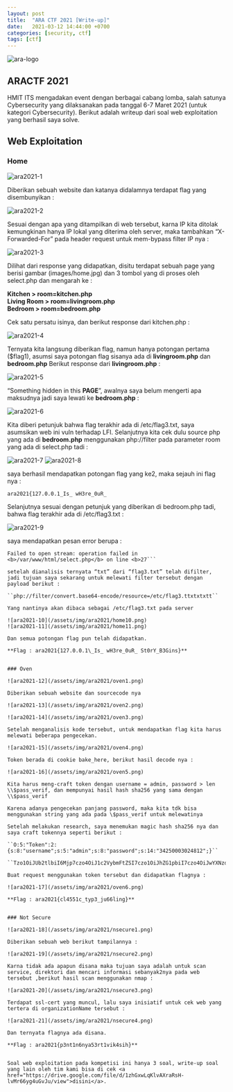 ```yaml
---
layout: post
title:  "ARA CTF 2021 [Write-up]"
date:   2021-03-12 14:44:00 +0700
categories: [security, ctf]
tags: [ctf]
---
```

![ara-logo](https://encrypted-tbn0.gstatic.com/images?q=tbn:ANd9GcQejH1cBjFTKzvr0PkQZ4YLSu9cZwMocjGhPg&s "ARA CTF 2021")
## ARACTF 2021
HMIT ITS mengadakan event dengan berbagai cabang lomba, salah satunya Cybersecurity yang dilaksanakan pada tanggal 6-7 Maret 2021 (untuk kategori Cybersecurity).
Berikut adalah writeup dari soal web exploitation yang berhasil saya solve. 

## Web Exploitation
### Home

![ara2021-1](/assets/img/ara2021/home1.png)  

Diberikan sebuah website dan katanya didalamnya terdapat flag yang disembunyikan :

![ara2021-2](/assets/img/ara2021/home2.png) 

Sesuai dengan apa yang ditampilkan di web tersebut, karna IP kita ditolak kemungkinan hanya IP lokal yang diterima oleh server, maka tambahkan “X-Forwarded-For” pada header request untuk mem-bypass filter IP nya :

![ara2021-3](/assets/img/ara2021/home3.png) 

Dilihat dari response yang didapatkan, disitu terdapat sebuah page yang berisi gambar (images/home.jpg) dan 3 tombol yang di proses oleh select.php dan mengarah ke :


**Kitchen > room=kitchen.php**<br>
**Living Room > room=livingroom.php**<br>
**Bedroom > room=bedroom.php**<br>


Cek satu persatu isinya, dan berikut response dari kitchen.php :

![ara2021-4](/assets/img/ara2021/home4.png)  

Ternyata kita langsung diberikan flag, namun hanya potongan pertama (\$flag1), asumsi saya potongan flag sisanya ada di **livingroom.php** dan **bedroom.php**
Berikut response dari **livingroom.php** :

![ara2021-5](/assets/img/ara2021/home5.png)  

“Something hidden in this **PAGE**”, awalnya saya belum mengerti apa maksudnya jadi saya lewati ke **bedroom.php** :

![ara2021-6](/assets/img/ara2021/home6.png) 
 
Kita diberi petunjuk bahwa flag terakhir ada di /etc/flag3.txt, saya asumsikan web ini vuln terhadap LFI.
Selanjutnya kita cek dulu source php yang ada di **bedroom.php** menggunakan php://filter pada parameter room yang ada di select.php tadi :

![ara2021-7](/assets/img/ara2021/home7.png) 
![ara2021-8](/assets/img/ara2021/home8.png) 

saya berhasil mendapatkan potongan flag yang ke2, maka sejauh ini flag nya :

``ara2021{127.0.0.1_Is_ wH3re_0uR_``

Selanjutnya sesuai dengan petunjuk yang diberikan di bedroom.php tadi, bahwa flag terakhir ada di /etc/flag3.txt :
 
![ara2021-9](/assets/img/ara2021/home9.png) 

saya mendapatkan pesan error berupa :

```Warning include(php://filter/convert.base64-encode/resource=/etc/flag3.):
Failed to open stream: operation failed in <b>/var/www/html/select.php</b> on line <b>27```

setelah dianalisis ternyata “txt” dari “flag3.txt” telah difilter, jadi tujuan saya sekarang untuk melewati filter tersebut dengan payload berikut :

``php://filter/convert.base64-encode/resource=/etc/flag3.ttxtxtxtt``

Yang nantinya akan dibaca sebagai /etc/flag3.txt pada server

![ara2021-10](/assets/img/ara2021/home10.png) 
![ara2021-11](/assets/img/ara2021/home11.png) 

Dan semua potongan flag pun telah didapatkan.

**Flag : ara2021{127.0.0.1\_Is_ wH3re_0uR_ St0rY_B3Gins}**


### Oven

![ara2021-12](/assets/img/ara2021/oven1.png) 

Diberikan sebuah website dan sourcecode nya 

![ara2021-13](/assets/img/ara2021/oven2.png)  

![ara2021-14](/assets/img/ara2021/oven3.png)  

Setelah menganalisis kode tersebut, untuk mendapatkan flag kita harus melewati beberapa pengecekan.

![ara2021-15](/assets/img/ara2021/oven4.png) 

Token berada di cookie bake_here, berikut hasil decode nya :

![ara2021-16](/assets/img/ara2021/oven5.png) 

Kita harus meng-craft token dengan username = admin, password > len \\$pass_verif, dan mempunyai hasil hash sha256 yang sama dengan 
\\$pass_verif

Karena adanya pengecekan panjang password, maka kita tdk bisa menggunakan string yang ada pada \$pass_verif untuk melewatinya

Setelah melakukan research, saya menemukan magic hash sha256 nya dan saya craft tokennya seperti berikut :

``O:5:"Token":2:{s:8:"username";s:5:"admin";s:8:"password";s:14:"34250003024812";}``

``Tzo1OiJUb2tlbiI6Mjp7czo4OiJ1c2VybmFtZSI7czo1OiJhZG1pbiI7czo4OiJwYXNzd29yZCI7czoxNDoiMzQyNTAwMDMwMjQ4MTIiO30=``

Buat request menggunakan token tersebut dan didapatkan flagnya :

![ara2021-17](/assets/img/ara2021/oven6.png) 

**Flag : ara2021{cl4551c_typ3_ju66ling}**


### Not Secure

![ara2021-18](/assets/img/ara2021/nsecure1.png) 

Diberikan sebuah web berikut tampilannya :

![ara2021-19](/assets/img/ara2021/nsecure2.png) 

Karna tidak ada apapun disana maka tujuan saya adalah untuk scan service, direktori dan mencari informasi sebanyak2nya pada web tersebut ,berikut hasil scan menggunakan nmap :

![ara2021-20](/assets/img/ara2021/nsecure3.png) 

Terdapat ssl-cert yang muncul, lalu saya inisiatif untuk cek web yang tertera di organizationName tersebut :

![ara2021-21](/assets/img/ara2021/nsecure4.png) 

Dan ternyata flagnya ada disana.

**Flag : ara2021{p3nt1n6nya53rt1vik4sih}**


Soal web exploitation pada kompetisi ini hanya 3 soal, write-up soal yang lain oleh tim kami bisa di cek <a href="https://drive.google.com/file/d/1zhGxwLqKlvAXraRsH-lvMr66yg4uGvJu/view">disini</a>.